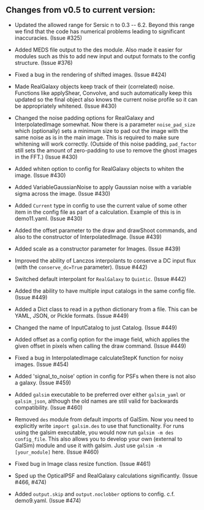Changes from v0.5 to current version:
------------------------------------

* Updated the allowed range for Sersic n to 0.3 -- 6.2.  Beyond this range we find that the 
  code has numerical problems leading to significant inaccuracies.  (Issue #325)

* Added MEDS file output to the des module.  Also made it easier for modules such as this to add 
  new input and output formats to the config structure.  (Issue #376)

* Fixed a bug in the rendering of shifted images.  (Issue #424)

* Made RealGalaxy objects keep track of their (correlated) noise.  Functions like applyShear,
  Convolve, and such automatically keep this updated so the final object also knows the current
  noise profile so it can be appropriately whitened.  (Issue #430)

* Changed the noise padding options for RealGalaxy and InterpolatedImage somewhat.  Now there is
  a parameter `noise_pad_size` which (optionally) sets a minimum size to pad out the image with
  the same noise as is in the main image.  This is required to make sure whitening will work
  correctly.  (Outside of this noise padding, `pad_factor` still sets the amount of zero-padding
  to use to remove the ghost images in the FFT.)  (Issue #430)

* Added whiten option to config for RealGalaxy objects to whiten the image.  (Issue #430)

* Added VariableGaussianNoise to apply Gaussian noise with a variable sigma across the image.
  (Issue #430)

* Added `Current` type in config to use the current value of some other item in the config file
  as part of a calculation.  Example of this is in demo11.yaml.  (Issue #430)

* Added the offset parameter to the draw and drawShoot commands, and also to the constructor 
  of InterpolatedImage.  (Issue #439)

* Added scale as a constructor parameter for Images.  (Issue #439)

* Improved the ability of Lanczos interpolants to conserve a DC input flux (with the 
  `conserve_dc=True` parameter).  (Issue #442)

* Switched default interpolant for `RealGalaxy` to `Quintic`.  (Issue #442)

* Added the ability to have multiple input catalogs in the same config file.  (Issue #449)

* Added a Dict class to read in a python dictionary from a file.  This can be YAML, JSON, or 
  Pickle formats.  (Issue #449)

* Changed the name of InputCatalog to just Catalog.  (Issue #449)

* Added offset as a config option for the image field, which applies the given offset in pixels 
  when calling the draw command.  (Issue #449)

* Fixed a bug in InterpolatedImage calculateStepK function for noisy images.  (Issue #454)

* Added 'signal_to_noise' option in config for PSFs when there is not also a galaxy.  (Issue #459)

* Added `galsim` executable to be preferred over either `galsim_yaml` or `galsim_json`, although 
  the old names are still valid for backwards compatibility.  (Issue #460)

* Removed `des` module from default imports of GalSim.  Now you need to explicitly write
  `import galsim.des` to use that functionality.  For runs using the galsim executable, you would 
  now run `galsim -m des config_file`.  This also allows you to develop your own (external to 
  GalSim) module and use it with galsim.  Just use `galsim -m [your_module]` here.  (Issue #460)

* Fixed bug in Image class resize function.  (Issue #461)

* Sped up the OpticalPSF and RealGalaxy calculations significantly.  (Issue #466, #474)

* Added `output.skip` and `output.noclobber` options to config.  c.f. demo9.yaml.  (Issue #474)
